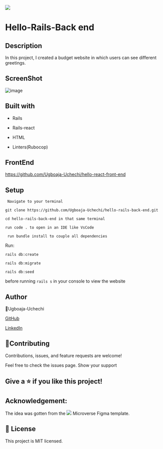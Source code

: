 ![](https://img.shields.io/badge/Microverse-blueviolet)

# Hello-Rails-Back end

## Description

In this project, I created a budget website in which users can see different greetings.

## ScreenShot

![image](https://user-images.githubusercontent.com/74814780/160781990-571d654e-c400-4e3b-9ab3-6e81150adceb.png)

## Built with

- Rails

- Rails-react

- HTML

- Linters(Rubocop)

## FrontEnd

https://github.com/Ugboaja-Uchechi/hello-react-front-end

## Setup

` Navigate to your terminal`

`git clone https://github.com/Ugboaja-Uchechi/hello-rails-back-end.git`

`cd hello-rails-back-end in that same terminal`

`run code . to open in an IDE like VsCode`

` run bundle install to couple all dependencies`

Run:

`rails db:create`

`rails db:migrate`

`rails db:seed`

before running `rails s` in your console to view the website

## Author

👤Ugboaja-Uchechi

[GitHub](https://github.com/Ugboaja-Uchechi)

[LinkedIn](https://www.linkedin.com/in/stephanie-ugboaja-930a2a216/)

## 🤝Contributing

Contributions, issues, and feature requests are welcome!

Feel free to check the issues page. Show your support

## Give a ⭐️ if you like this project!

## Acknowledgement:

The idea was gotten from the ![](https://img.shields.io/badge/Microverse-blueviolet) Microverse Figma template.

## 📝 License

This project is MIT licensed.
